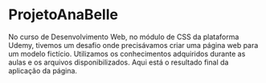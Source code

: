 # ProjetoAnaBelle
No curso de Desenvolvimento Web, no módulo de CSS da plataforma Udemy, tivemos um desafio onde precisávamos criar uma página web para um modelo fictício. Utilizamos os conhecimentos adquiridos durante as aulas e os arquivos disponibilizados. Aqui está o resultado final da aplicação da página.
